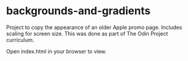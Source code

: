# backgrounds-and-gradients

Project to copy the appearance of an older Apple promo page. Includes scaling for screen size. This was done as part of The Odin Project curriculum.

Open index.html in your browser to view.
